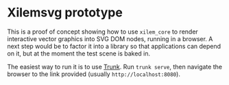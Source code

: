 # Xilemsvg prototype

This is a proof of concept showing how to use `xilem_core` to render interactive vector graphics into SVG DOM nodes, running in a browser. A next step would be to factor it into a library so that applications can depend on it, but at the moment the test scene is baked in.

The easiest way to run it is to use [Trunk]. Run `trunk serve`, then navigate the browser to the link provided (usually `http://localhost:8080`).

[Trunk]: https://trunkrs.dev/
